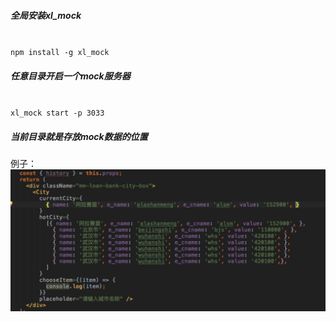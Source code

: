 #####  全局安装xl_mock
<code>
npm install -g xl_mock
</code>

#####  任意目录开启一个mock服务器
<code>
xl_mock start -p 3033
</code>

#####  当前目录就是存放mock数据的位置

例子：
![alt](https://github.com/longfei59418888/xl_city_choose/blob/master/gitImage/1547460059295.jpg?raw=true)


